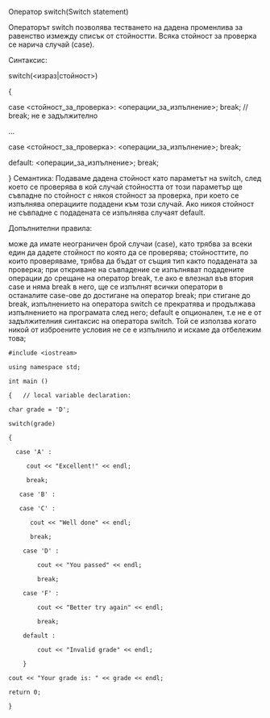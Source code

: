 Оператор switch(Switch statement)

Операторът switch позволява тестването на дадена променлива за равенство измежду списък от стойностти. Всяка стойност за проверка се нарича случай (case).

Синтаксис:

switch(<израз|стойност>)

{

  case <стойност_за_проверка>: <операции_за_изпълнение>; break; // break; не е задължително 
	 
  ...
	
  case <стойност_за_проверка>: <операции_за_изпълнение>; break;
	
  
  default: <операции_за_изпълнение>; break;

}
Семантика: Подаваме дадена стойност като параметът на switch, след което се проверява в кой случай стойността от този параметър ще съвпадне по стойност с някоя стойност за проверка, при което се изпълнява операциите подадени към този случай. Ако никоя стойност не съвпадне с подадената се изпълнява случаят default.

Допълнителни правила:

може да имате неограничен брой случаи (case), като трябва за всеки един да дадете стойност по която да се проверява;
стойносттите, по които проверяваме, трябва да бъдат от същия тип както подадената за проверка;
при откриване на съвпадение се изпълняват подадените операции до срещане на оператор break, т.е ако е влезнал във втория case и няма break в него, ще се изпълнят всички оператори в останалите case-ове до достигане на оператор break;
при стигане до break, изпълнението на оператора switch се прекратява и продължава изпълнението на програмата след него;
default е опционален, т.е не е от задължителния синтаксис на оператора switch. Той се използва когато никой от изброените условия не се е изпълнило и искаме да отбележим това;

    #include <iostream>
    
    using namespace std;

    int main () 
    
    {   // local variable declaration:
   
    char grade = 'D';
    
    switch(grade) 
    
    {
   
      case 'A' :
         
         cout << "Excellent!" << endl; 
         
         break;
         
       case 'B' :
      
       case 'C' :
       
          cout << "Well done" << endl;
         
          break;
     
        case 'D' :
         
            cout << "You passed" << endl;
         
            break;
      
        case 'F' :
        
            cout << "Better try again" << endl;
         
            break;
      
        default :
        
            cout << "Invalid grade" << endl;
            
        }
   
    cout << "Your grade is: " << grade << endl;
    
    return 0;

    }
